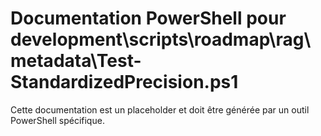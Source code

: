 # Documentation PowerShell pour development\scripts\roadmap\rag\metadata\Test-StandardizedPrecision.ps1

Cette documentation est un placeholder et doit être générée par un outil PowerShell spécifique.
